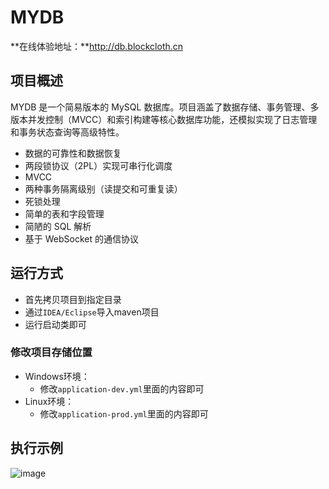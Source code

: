 # MYDB

**在线体验地址：**http://db.blockcloth.cn

## 项目概述

MYDB 是一个简易版本的 MySQL 数据库。项目涵盖了数据存储、事务管理、多版本并发控制（MVCC）和索引构建等核心数据库功能，还模拟实现了日志管理和事务状态查询等高级特性。

- 数据的可靠性和数据恢复
- 两段锁协议（2PL）实现可串行化调度
- MVCC
- 两种事务隔离级别（读提交和可重复读）
- 死锁处理
- 简单的表和字段管理
- 简陋的 SQL 解析
- 基于 WebSocket 的通信协议

## 运行方式

- 首先拷贝项目到指定目录
- 通过`IDEA/Eclipse`导入maven项目
- 运行启动类即可

### 修改项目存储位置

- Windows环境：
  - 修改`application-dev.yml`里面的内容即可
- Linux环境：
  - 修改`application-prod.yml`里面的内容即可

## 执行示例
![image](https://github.com/blockCloth/MYDB/assets/93373863/f9739b25-01f3-4a1c-aaba-b9198c609eed)
